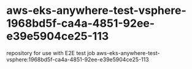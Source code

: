 # aws-eks-anywhere-test-vsphere-1968bd5f-ca4a-4851-92ee-e39e5904ce25-113
repository for use with E2E test job aws-eks-anywhere-test-vsphere:1968bd5f-ca4a-4851-92ee-e39e5904ce25-113
